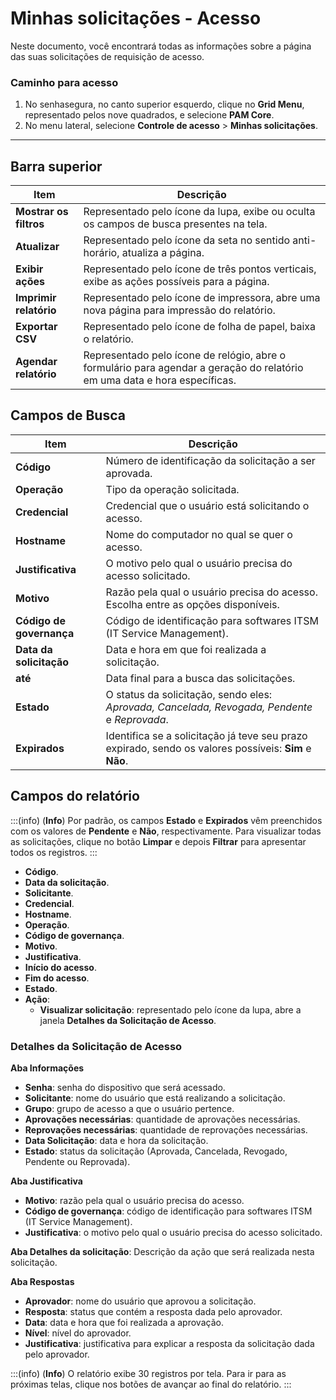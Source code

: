 # Minhas solicitações - Acesso

Neste documento, você encontrará todas as informações sobre a página das suas solicitações de requisição de acesso.

### Caminho para acesso

1. No senhasegura, no canto superior esquerdo, clique no **Grid Menu**, representado pelos nove quadrados, e selecione **PAM Core**.
2. No menu lateral, selecione **Controle de acesso** > **Minhas solicitações**.

---
## Barra superior
**Item**|**Descrição**
|---|---|
**Mostrar os filtros**|Representado pelo ícone da lupa, exibe ou oculta os campos de busca presentes na tela.
**Atualizar**|Representado pelo ícone da seta no sentido anti-horário, atualiza a página.
**Exibir ações**|Representado pelo ícone de três pontos verticais, exibe as ações possíveis para a página.
**Imprimir relatório**|Representado pelo ícone de impressora, abre uma nova página para impressão do relatório.
**Exportar CSV**|Representado pelo ícone de folha de papel, baixa o relatório.
| **Agendar relatório** | Representado pelo ícone de relógio, abre o formulário para agendar a geração do relatório em uma data e hora específicas. |


## Campos de Busca

| **Item**| **Descrição**|
|---|---|
| **Código**| Número de identificação da solicitação a ser aprovada. |
| **Operação**| Tipo da operação solicitada.|
| **Credencial** | Credencial que o usuário está solicitando o acesso.|
| **Hostname**| Nome do computador no qual se quer o acesso.|
| **Justificativa**| O motivo pelo qual o usuário precisa do acesso solicitado.|
| **Motivo**| Razão pela qual o usuário precisa do acesso. Escolha entre as opções disponíveis.|
| **Código de governança**| Código de identificação para softwares ITSM (IT Service Management).|
| **Data da solicitação**| Data e hora em que foi realizada a solicitação.|
| **até**| Data final para a busca das solicitações.|
| **Estado**| O status da solicitação, sendo eles: *Aprovada, Cancelada, Revogada, Pendente* e *Reprovada*.|
| **Expirados**| Identifica se a solicitação já teve seu prazo expirado, sendo os valores possíveis: **Sim** e **Não**.|


## Campos do relatório
:::(info) (**Info**)
Por padrão, os campos **Estado** e **Expirados** vêm preenchidos com os valores de **Pendente** e **Não**, respectivamente. Para visualizar todas as solicitações, clique no botão **Limpar** e depois **Filtrar** para apresentar todos os registros.
::: 

* **Código**.
* **Data da solicitação**.
* **Solicitante**.
* **Credencial**.
* **Hostname**.
* **Operação**.
* **Código de governança**.
* **Motivo**.
* **Justificativa**.
* **Início do acesso**.
* **Fim do acesso**.
* **Estado**.
* **Ação**:
    * **Visualizar solicitação**: representado pelo ícone da lupa, abre a janela **Detalhes da Solicitação de Acesso**.

### Detalhes da Solicitação de Acesso
**Aba Informações**

* **Senha**: senha do dispositivo que será acessado.
* **Solicitante**: nome do usuário que está realizando a solicitação.
* **Grupo**: grupo de acesso a que o usuário pertence.
* **Aprovações necessárias**: quantidade de aprovações necessárias.
* **Reprovações necessárias**: quantidade de reprovações necessárias.
* **Data Solicitação**: data e hora da solicitação.
* **Estado**: status da solicitação (Aprovada, Cancelada, Revogado, Pendente ou Reprovada).

**Aba Justificativa**

* **Motivo**: razão pela qual o usuário precisa do acesso.
* **Código de governança**: código de identificação para softwares ITSM (IT Service Management).
* **Justificativa**: o motivo pelo qual o usuário precisa do acesso solicitado.

**Aba Detalhes da solicitação**: Descrição da ação que será realizada nesta solicitação.

**Aba Respostas**

* **Aprovador**: nome do usuário que aprovou a solicitação.
* **Resposta**: status que contém a resposta dada pelo aprovador.
* **Data**: data e hora que foi realizada a aprovação.
* **Nível**: nível do aprovador.
* **Justificativa**: justificativa para explicar a resposta da solicitação dada pelo aprovador.

:::(info) (**Info**)
O relatório exibe 30 registros por tela. Para ir para as próximas telas, clique nos botões de avançar ao final do relatório.
:::
